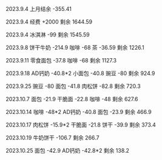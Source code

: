 2023.9.4 上月结余 -355.41

2023.9.4 经费 +2000 剩余 1644.59

2023.9.4 冰淇淋 -99 剩余 1545.59

2023.9.8 饼干牛奶 -214.9 咖啡 -68 茶 -36.59 剩余 1226.1

2023.9.11 零食面包 -37.8 咖啡 -68 剩余 1127.3

2023.9.18 AD钙奶 -40.8*2 小面包 -40.8 豌豆 -80 剩余 924.9

2023.9.25 豌豆 -80 面包 -41.8 肉松饼 -82.8 剩余 720.3

2023.10.7 面包 -21.9 干脆面 -22.8 咖啡 -48 剩余 627.6

2023.10.14 咖啡 -48*2 AD钙奶 -40.8 面包 -23.9 剩余 466.9

2023.10.17 肉松饼 -15.9*2 干脆面 -21.8 饼干 -39.9 剩余 373.4

2023.10.19 牛奶饼干 -106.7 剩余 266.7

2023.10.25 面包 -42.9 AD钙奶 -42.8*2 剩余 138.2